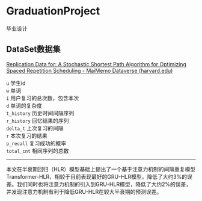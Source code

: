 # GraduationProject
毕业设计

## DataSet数据集

[Replication Data for: A Stochastic Shortest Path Algorithm for Optimizing Spaced Repetition Scheduling - MaiMemo Dataverse (harvard.edu)](https://dataverse.harvard.edu/dataset.xhtml?persistentId=doi:10.7910/DVN/VAGUL0)

`u` 学生id \
`w` 单词 \
`i` 用户复习的总次数，包含本次 \
`d` 单词的复杂度 \
`t_history` 历史时间间隔序列 \
`r_history` 回忆结果的序列 \
`delta_t` 上次复习的间隔 \
`r` 本次复习的结果 \
`p_recall` 复习成功的概率 \
`total_cnt` 相同序列的总数 

---

本文在半衰期回归（HLR）模型基础上提出了一个基于注意力机制的间隔重复模型Transformer-HLR，相较于目前表现最好的GRU-HLR模型，降低了大约3%的误差。我们同时也将注意力机制的引入到GRU-HLR模型，降低了大约2%的误差，并发现注意力机制有利于降低GRU-HLR在较大半衰期的预测误差。
